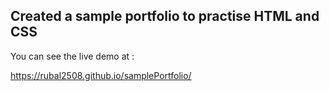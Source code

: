 ## Created a sample portfolio to practise HTML and CSS

You can see the live demo at  :

https://rubal2508.github.io/samplePortfolio/